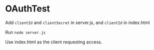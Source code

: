 # OAuthTest

Add `clientId` and `clientSecret` in server.js, and `clientId` in index.html

Run `node server.js`

Use index.html as the client requesting access.
